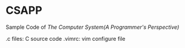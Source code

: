 # CSAPP
Sample Code of <i>The Computer System(A Programmer's Perspective)</i>

.c files: C source code
.vimrc: vim configure file
